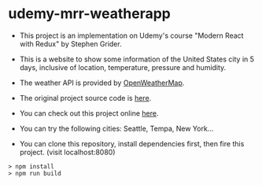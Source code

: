# udemy-mrr-weatherapp

- This project is an implementation on Udemy's course "Modern React with Redux" by Stephen Grider.

- This is a website to show some information of the United States city in 5 days, 
inclusive of location, temperature, pressure and humidity.

- The weather API is provided by [OpenWeatherMap](http://openweathermap.org/).

- The original project source code is [here](https://github.com/StephenGrider/ReduxCasts/tree/master/weather).

- You can check out this project online [here](https://nowaxsky.github.io/udemy-mrr-weatherapp/).

- You can try the following cities: Seattle, Tempa, New York...

- You can clone this repository, install dependencies first, then fire this project. 
(visit localhost:8080)

```
> npm install
> npm run build
```
